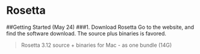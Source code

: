 # Rosetta
##Getting Started (May 24)
###1. Download Rosetta
Go to the website, and find the software download. The source plus binaries is favored.
>Rosetta 3.12 source + binaries for Mac - as one bundle (14G)
